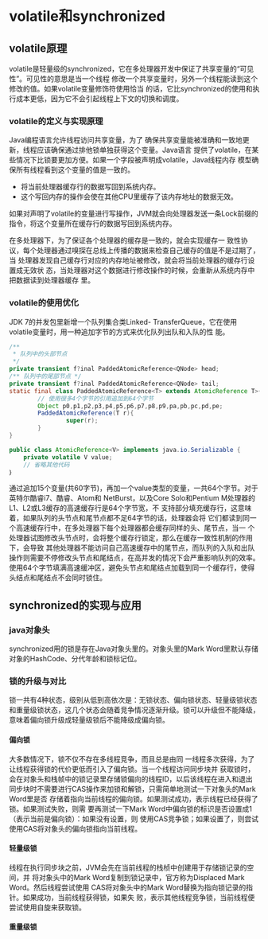 # volatile和synchronized

## volatile原理

volatile是轻量级的synchronized，它在多处理器开发中保证了共享变量的“可见性”。可见性的意思是当一个线程 修改一个共享变量时，另外一个线程能读到这个修改的值。如果volatile变量修饰符使用恰当 的话，它比synchronized的使用和执行成本更低，因为它不会引起线程上下文的切换和调度。

### volatile的定义与实现原理

Java编程语言允许线程访问共享变量，为了 确保共享变量能被准确和一致地更新，线程应该确保通过排他锁单独获得这个变量。Java语言 提供了volatile，在某些情况下比锁要更加方便。如果一个字段被声明成volatile，Java线程内存 模型确保所有线程看到这个变量的值是一致的。

* 将当前处理器缓存行的数据写回到系统内存。 
* 这个写回内存的操作会使在其他CPU里缓存了该内存地址的数据无效。

如果对声明了volatile的变量进行写操作，JVM就会向处理器发送一条Lock前缀的指令，将这个变量所在缓存行的数据写回到系统内存。

在多处理器下，为了保证各个处理器的缓存是一致的，就会实现缓存一 致性协议，每个处理器通过嗅探在总线上传播的数据来检查自己缓存的值是不是过期了，当 处理器发现自己缓存行对应的内存地址被修改，就会将当前处理器的缓存行设置成无效状 态，当处理器对这个数据进行修改操作的时候，会重新从系统内存中把数据读到处理器缓存 里。

### volatile的使用优化

JDK 7的并发包里新增一个队列集合类Linked- TransferQueue，它在使用volatile变量时，用一种追加字节的方式来优化队列出队和入队的性 能。

```java
/**
 * 队列中的头部节点
 */
private transient f?inal PaddedAtomicReference<QNode> head;
/** 队列中的尾部节点 */
private transient f?inal PaddedAtomicReference<QNode> tail;
static final class PaddedAtomicReference<T> extends AtomicReference T>{
        // 使用很多4个字节的引用追加到64个字节
        Object p0,p1,p2,p3,p4,p5,p6,p7,p8,p9,pa,pb,pc,pd,pe;
        PaddedAtomicReference(T r){
                super(r);
        }
}

public class AtomicReference<V> implements java.io.Serializable {
    private volatile V value;
    // 省略其他代码
｝
```

通过追加15个变量\(共60字节\)，再加一个value类型的变量，一共64个字节。对于英特尔酷睿i7、酷睿、Atom和 NetBurst，以及Core Solo和Pentium M处理器的L1、L2或L3缓存的高速缓存行是64个字节宽，不 支持部分填充缓存行，这意味着，如果队列的头节点和尾节点都不足64字节的话，处理器会将 它们都读到同一个高速缓存行中，在多处理器下每个处理器都会缓存同样的头、尾节点，当一 个处理器试图修改头节点时，会将整个缓存行锁定，那么在缓存一致性机制的作用下，会导致 其他处理器不能访问自己高速缓存中的尾节点，而队列的入队和出队操作则需要不停修改头节点和尾结点，在高并发的情况下会严重影响队列的效率。使用64个字节填满高速缓冲区，避免头节点和尾结点加载到同一个缓存行，使得头结点和尾结点不会同时锁住。



## synchronized的实现与应用

### java对象头

synchronized用的锁是存在Java对象头里的。对象头里的Mark Word里默认存储对象的HashCode、分代年龄和锁标记位。

### 锁的升级与对比

锁一共有4种状态，级别从低到高依次是：无锁状态、偏向锁状态、轻量级锁状态和重量级锁状态，这几个状态会随着竞争情况逐渐升级。锁可以升级但不能降级，意味着偏向锁升级成轻量级锁后不能降级成偏向锁。

#### 偏向锁

大多数情况下，锁不仅不存在多线程竞争，而且总是由同 一线程多次获得，为了让线程获得锁的代价更低而引入了偏向锁。当一个线程访问同步块并 获取锁时，会在对象头和栈帧中的锁记录里存储锁偏向的线程ID，以后该线程在进入和退出 同步块时不需要进行CAS操作来加锁和解锁，只需简单地测试一下对象头的Mark Word里是否 存储着指向当前线程的偏向锁。如果测试成功，表示线程已经获得了锁。如果测试失败，则需 要再测试一下Mark Word中偏向锁的标识是否设置成1（表示当前是偏向锁）：如果没有设置，则 使用CAS竞争锁；如果设置了，则尝试使用CAS将对象头的偏向锁指向当前线程。

#### 轻量级锁

线程在执行同步块之前，JVM会先在当前线程的栈桢中创建用于存储锁记录的空间，并 将对象头中的Mark Word复制到锁记录中，官方称为Displaced Mark Word。然后线程尝试使用 CAS将对象头中的Mark Word替换为指向锁记录的指针。如果成功，当前线程获得锁，如果失 败，表示其他线程竞争锁，当前线程便尝试使用自旋来获取锁。

####  重量级锁






